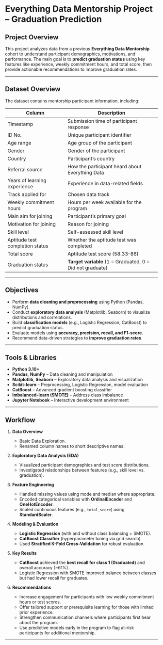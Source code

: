 # Everything Data Mentorship Project – Graduation Prediction  

## Project Overview  
This project analyzes data from a previous **Everything Data Mentorship** cohort to understand participant demographics, motivations, and performance. The main goal is to **predict graduation status** using key features like experience, weekly commitment hours, and total score, then provide actionable recommendations to improve graduation rates.  

---

## Dataset Overview  
The dataset contains mentorship participant information, including:  

| Column | Description |
|--------|-------------|
| Timestamp | Submission time of participant response |
| ID No. | Unique participant identifier |
| Age range | Age group of the participant |
| Gender | Gender of the participant |
| Country | Participant’s country |
| Referral source | How the participant heard about Everything Data |
| Years of learning experience | Experience in data-related fields |
| Track applied for | Chosen data track |
| Weekly commitment hours | Hours per week available for the program |
| Main aim for joining | Participant’s primary goal |
| Motivation for joining | Reason for joining |
| Skill level | Self-assessed skill level |
| Aptitude test completion status | Whether the aptitude test was completed |
| Total score | Aptitude test score (58.33–86) |
| Graduation status | **Target variable** (1 = Graduated, 0 = Did not graduate) |

---

## Objectives  
- Perform **data cleaning and preprocessing** using Python (Pandas, NumPy).  
- Conduct **exploratory data analysis** (Matplotlib, Seaborn) to visualize distributions and correlations.  
- Build **classification models** (e.g., Logistic Regression, CatBoost) to predict graduation status.  
- Evaluate models using **accuracy, precision, recall, and F1-score**.  
- Recommend data-driven strategies to **improve graduation rates**.  

---

## Tools & Libraries  
- **Python 3.10+**  
- **Pandas**, **NumPy** – Data cleaning and manipulation  
- **Matplotlib**, **Seaborn** – Exploratory data analysis and visualization  
- **Scikit-learn** – Preprocessing, Logistic Regression, model evaluation  
- **CatBoost** – Advanced gradient boosting classifier  
- **Imbalanced-learn (SMOTE)** – Address class imbalance  
- **Jupyter Notebook** – Interactive development environment  

---

## Workflow  
1. **Data Overview**  
   - Basic Data Exploration.
   - Renamed column names to short descriptive names.  

2. **Exploratory Data Analysis (EDA)**  
   - Visualized participant demographics and test score distributions.  
   - Investigated relationships between features (e.g., skill level vs. graduation).  

3. **Feature Engineering**  
   - Handled missing values using mode and median where appropriate.  
   - Encoded categorical variables with **OrdinalEncoder** and **OneHotEncoder**.  
   - Scaled continuous features (e.g., `total_score`) using **StandardScaler**.
     
4. **Modeling & Evaluation**  
   - **Logistic Regression** (with and without class balancing + SMOTE).  
   - **CatBoost Classifier** (hyperparameter tuning via grid search).  
   - Used **Stratified K-Fold Cross-Validation** for robust evaluation.  

5. **Key Results**  
   - **CatBoost** achieved the **best recall for class 1 (Graduated)** and overall accuracy (~61%).  
   - Logistic Regression with SMOTE improved balance between classes but had lower recall for graduates.  

6. **Recommendations**  
   - Increase engagement for participants with low weekly commitment hours or test scores.  
   - Offer tailored support or prerequisite learning for those with limited prior experience.  
   - Strengthen communication channels where participants first hear about the program.  
   - Use predictive models early in the program to flag at-risk participants for additional mentorship.  

---

